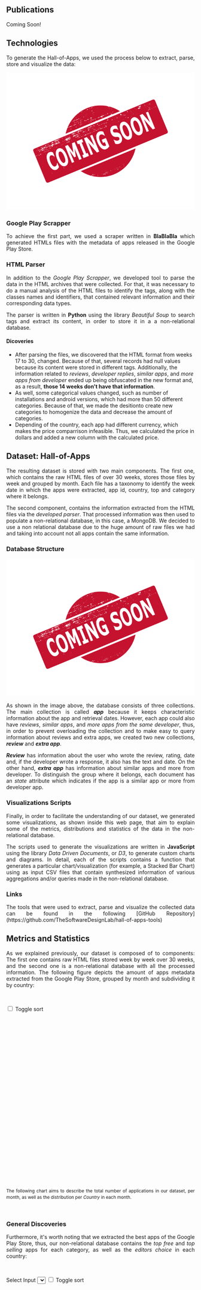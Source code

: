 
## Publications
<p align="justify">
Coming Soon!
</p>

## Technologies
<p align="justify">
To generate the Hall-of-Apps, we used the process below to extract, parse, store and visualize the data:
</p>

![Coming Soon](/assets/imgs/structural/coming_soon.png)

### Google Play Scrapper
<p align="justify">
  To achieve the first part, we used a scraper written in <strong>BlaBlaBla</strong> which generated HTMLs files with the metadata of apps released in the Google Play Store.
  <!--TODO: esperar a que la sección del scraper esté lista para mencionar las tecnologías y también las horas y días a las que se ejecutaba-->  
</p>

### HTML Parser
<p align="justify">
  In addition to the <i>Google Play Scrapper</i>, we developed tool to parse the data in the HTML archives that were collected. For that, it was necessary to do a manual analysis of the HTML files to identify the tags, along with the classes names and identifiers, that contained relevant information and their corresponding data types.
</p>

<p align="justify">
  The parser is written in <strong>Python</strong> using the library <i>Beautiful Soup</i> to search tags and extract its content, in order to store it in a a non-relational database.
</p>

#### Dicoveries

* After parsing the files, we discovered that the HTML format from weeks 17 to 30, changed. Because of that, several records had null values because its content were stored in different tags. Additionally, the information related to  <i>reviews</i>, <i>developer replies</i>, <i>similar apps</i>, and <i>more apps from developer</i> ended up being obfuscated in the new format and, as a result, <strong>those 14 weeks don't have that information</strong>.
* As well, some categorical values changed, such as number of installations and android versions, which had more than 50 different categories. Because of that, we made the desitionto create new categories to homogenize the data and decrease the amount of categories.
* Depending of the country, each app had different currency, which makes the price comparrison infeasible. Thus, we calculated the price in dollars and added a new column with the calculated price.

## Dataset: Hall-of-Apps
<p align="justify">
  The resulting dataset is stored with two main components. The first one, which contains the raw HTML files of over 30 weeks, stores those files by week and grouped by month. Each file has a taxonomy to identify the week date in which the apps were extracted, app id, country, top and category where it belongs.
</p>

<p align="justify">
  The second component, contains the information extracted from the HTML files via the <i>developed parser</i>. That processed information was then used to populate a non-relational database, in this case, a MongoDB. We decided to use a non relational database due to the huge amount of raw files we had and taking into account not all apps contain the same information.
</p>

### Database Structure

![Non-relational database diagram.](/assets/imgs/structural/coming_soon.png)

<p align="justify">
  As shown in the image above, the database consists of three collections. The main collection is called <i><strong>app</strong></i> because it keeps characteristic information about the app and retrieval dates. However, each app could also have <i>reviews</i>, <i>similar apps</i>, and <i>more apps from the same developer</i>, thus, in order to prevent overloading the collection and to make easy to query information about reviews and extra apps, we created two new collections, <i><strong>review</strong></i> and <i><strong>extra app</strong></i>. 
</p>

<p align="justify">
  <i><strong>Review</strong></i> has information about the user who wrote the review, rating, date and, if the developer wrote a response, it also has the text and date. On the other hand, <i><strong>extra app</strong></i> has information about similar apps and more from developer. To distinguish the group where it belongs, each document has an <i>state</i> attribute which indicates if the app  is a similar app or more from developer app.
</p>

### Visualizations Scripts
<p align="justify">
  Finally, in order to facilitate the understanding of our dataset, we generated some visualizations, as shown inside this web page, that aim to explain some of the metrics, distributions and statistics of the data in the non-relational database.
</p>
<p align="justify">
  The scripts used to generate the visualizations are written in <strong>JavaScript</strong> using the library <i>Data Driven Documents</i>, or <i>D3</i>, to generate custom charts and diagrams. In detail, each of the scripts contains a function that generates a particular chart/visualization (for example, a Stacked Bar Chart) using as input CSV files that contain synthesized information of various aggregations and/or queries made in the non-relational database.
</p>

### Links
<p align="justify">
  The tools that were used to extract, parse and visualize the collected data can be found in the following [GitHub Repository](https://github.com/TheSoftwareDesignLab/hall-of-apps-tools)
</p>

## Metrics and Statistics
<p align="justify">
  As we explained previously, our dataset is composed of to components: The first one contains raw HTML files stored week by week over 30 weeks, and the second one is a non-relational database with all the processed information. The following figure depicts the amount of apps metadata extracted from the Google Play Store, grouped by month and subdividing it by country:
</p><br/>

<input type="checkbox" id="chartCountriessort">	Toggle sort 
<svg id="chartCountries" width="500" height="450"></svg>

<p align="justify">
  <small>
    The following chart aims to describe the total number of applications in our dataset, per month, as well as the distribution per <i>Country</i> in each month.
  </small>
</p><br/>

### General Discoveries
<p align="justify">
  Furthermore, it's worth noting that we extracted the best apps of the Google Play Store, thus, our non-relational database contains the <i>top free</i> and <i>top selling</i> apps for each category, as well as the <i>editors choice</i> in each country:
</p><br/>

Select Input <select id="chartTopsxaxis"></select>
<input type="checkbox" id="chartTopssort">	Toggle sort 
<svg id="chartTops" width="500" height="600"></svg>

<p align="justify">
  <small>
    The following chart aims to describe the total number of applications in our dataset per month, as well as the distribution per <i>Category</i> in each month, filtering by <i>tops</i> that were described previously.
  </small>
</p>

<p align="justify">
  The figure above shows that our dataset contains 33 differents app <i>categories</i>. In order to ease the global analysis of the apps in the non-relational database, we added to the <i><strong>app</strong></i> collectiona new attribute containing a <i>macro category</i>. These new <i>macro categories</i> were generated by grouping the original categories by their similarity. The following table depicts the new <i>macro categories</i>, and the figure below it aims to describe the total number of applications in our dataset per month, as well as the subdividing it by _ Macro Categories_ in each month, filtering by <i>tops</i>
</p><br/>

Select Input <select id="chartCustomCatxaxis"></select>
<input type="checkbox" id="chartCustomCatsort">	Toggle sort 
<svg id="chartCustomCat" width="500" height="620"></svg>

<p align="justify">
  As the previous figures show, it's possible to evidence a significant change in the total amount of collected apps regarding the Editors Choice since February of 2018. After a intense manual examination of the collected HTML files, we concluded that this disparity/drop amongst the monthly number Editors Choice apps was due to some external factors during the <i>scrapping phase</i>. For further details in the matter, please  refer to the subchapter <i>Banned IP</i> of the section <strong><i>Limitations and Challenges</i></strong> from the published paper (see <a href="#publications">Publications</a>). 
</p>

### App Collection Discoveries
<p align="justify">
  This collection has <strong>YYY</strong> records and a total of <strong>36</strong> attributes. The following figure depicts the attributes data-type distribution.  
</p>

Select Input <select id="chartTypesAppxaxis"></select>
<svg id="chartTypesApp" width="500" height="450"></svg>

<p align="justify">
  As the figure shows, the <i>String</i> data-type is predominant in this collection, folowed by <i>Numeric</i> attributes. In the same way, it's possible to evidence the same proportions when lookin at each individual country.
</p>

<p align="justify">
  In addition to the above, the table below shows in detail the data types of each of the attributes of the collection, as well as the percentage of null values
</p>


| Atribute Name | Type| % Null Values | Predominant Values |
| :-------------: | :----------: | :-----------: | :-----------: |
| _id | Object | 0% | N/A |
| amount_more_from_developer_apps | Numeric | 35.5% | 0 (~30%), 16 (~24%)
| amount_reviews | Numeric | 64.5% | 38 (~64%) |
| amount_similar_apps | Numeric | 35.5% | 18 (~64%), 16 (~27%) |
| android_version | String | 0.3% | "4.1 and up" (~21%), "4.0.3 and up" (~15%) |
| category | String | 0% | N/A |
| content_rating | String | 0% | "Everyone" (~46%), "USK: All ages" (~22%) |
| country | String | 0% | "co" (~26%), "us" (~26%), "de" (~25%), "br" (~22%) |
| currency | String | 0% | "COP" (~26%), "$" (~26%), "€" (~25%), "R\$" (~22%) |
| current_version | String | 2.4% | "Varies with device" (~14%), "1.0" (~6%) |
| description | String | 0% | N/A |
| dev_address | String | 54% | N/A |
| dev_mail | String | 0% | N/A |
| dev_name | String | 0% | N/A |
| genre | Array | 0% | N/A |
| has_specific_version | Bool | 0% | false (~86%) |
| has_whats_new | Bool | 0% | true (~64%) |
| id | String | 0% | N/A |
| last_update | Date | 0% | N/A |
| name | String | 0% | N/A |
| num_installs | String | 0% | "+1" (~35%) |
| price | Numeric | 0% | N/A |
| price_usd | Numeric | 0% | N/A |
| rating | Numeric | 1.7% | 4.4 (~40%), 4 (~22%) |
| rating_1 | Numeric | 23.8% | N/A |
| rating_2 | Numeric | 23% | N/A |
| rating_3 | Numeric | 22.4% | N/A |
| rating_4 | Numeric | 21.9% | N/A |
| rating_5 | Numeric | 21.5% | N/A |
| required_version | String | 0% | "Ice CreamSandwich and up" (~30%), "Jelly Bean and up" (~25%) |
| retrieved_date_end | Date | 0% | N/A |
| retrieved_date_start | Date | 0% | N/A |
| summary | String | 0% | N/A |
| top | String | 0% | "topFree" (~57%), "topSelling" (~40%) |
| url | String | 0% | N/A |
| whats_new | Array | 0% | N/A |

### Review Collection Discoveries

Select Input <select id="chartTypesReviewxaxis"></select>
<svg id="chartTypesReview" width="500" height="450"></svg>

### Extra App Collection Discoveries

Select Input <select id="chartTypesExtraxaxis"></select>
<svg id="chartTypesExtra" width="500" height="450"></svg>